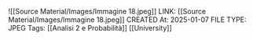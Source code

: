 ![[Source Material/Images/Immagine 18.jpeg]]
LINK: [[Source Material/Images/Immagine 18.jpeg]]
CREATED At: 2025-01-07
FILE TYPE: JPEG
Tags: [[Analisi 2 e Probabilità]] [[University]]